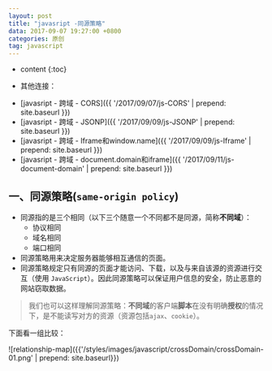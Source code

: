 ```yaml
---
layout: post
title: "javasript -同源策略"
data: 2017-09-07 19:27:00 +0800
categories: 原创
tag: javascript
---
```

* content
{:toc}

* 其他连接：

+ [javasript - 跨域 - CORS]({{ '/2017/09/07/js-CORS' | prepend: site.baseurl }})
+ [javasript - 跨域 - JSONP]({{ '/2017/09/09/js-JSONP' | prepend: site.baseurl }})
+ [javasript - 跨域 - Iframe和window.name]({{ '/2017/09/09/js-Iframe' | prepend: site.baseurl }})
+ [javasript - 跨域 - document.domain和iframe]({{ '/2017/09/11/js-document-domain' | prepend: site.baseurl }})

<!-- more -->

## 一、同源策略(`same-origin policy`)

* 同源指的是三个相同（以下三个随意一个不同都不是同源，简称**不同域**）：
    * 协议相同
    * 域名相同
    * 端口相同
* 同源策略用来决定服务器能够相互通信的页面。
* 同源策略规定只有同源的页面才能访问、下载，以及与来自该源的资源进行交互（使用 `JavaScript`）。因此同源策略可以保证用户信息的安全，防止恶意的网站窃取数据。

> 我们也可以这样理解同源策略：**不同域**的客户端**脚本**在没有明确**授权**的情况下，是不能读写对方的资源（资源包括`ajax`、`cookie`）。

下面看一组比较：

![relationship-map]({{'/styles/images/javascript/crossDomain/crossDomain-01.png' | prepend: site.baseurl}})

